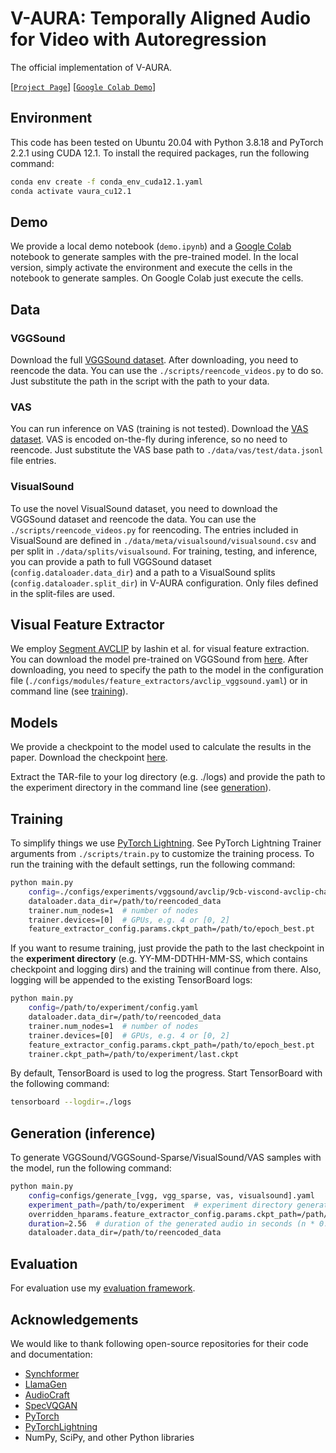 # V-AURA: Temporally Aligned Audio for Video with Autoregression

The official implementation of V-AURA.

[[`Project Page`](https://v-aura.notion.site/)] [[`Google Colab Demo`](https://colab.research.google.com/drive/1mSK5dnv2YT1RWh-AYxKQs9yy1eM1DIzW?usp=sharing)]

## Environment

This code has been tested on Ubuntu 20.04 with Python 3.8.18 and PyTorch 2.2.1 using CUDA 12.1.
To install the required packages, run the following command:

```bash
conda env create -f conda_env_cuda12.1.yaml
conda activate vaura_cu12.1
```

## Demo

We provide a local demo notebook (```demo.ipynb```) and a [Google Colab](https://colab.research.google.com/drive/1mSK5dnv2YT1RWh-AYxKQs9yy1eM1DIzW?usp=sharing) notebook to generate samples with the pre-trained model. In the local version, simply activate the environment and execute the cells in the notebook to generate samples. On Google Colab just execute the cells.

## Data

### VGGSound

Download the full [VGGSound dataset](https://www.robots.ox.ac.uk/~vgg/data/vggsound/). After downloading, you need to reencode the data. You can use the ```./scripts/reencode_videos.py``` to do so. Just substitute the path in the script with the path to your data.

### VAS

You can run inference on VAS (training is not tested). Download the [VAS dataset](https://drive.google.com/file/d/14birixmH7vwIWKxCHI0MIWCcZyohF59g/view). VAS is encoded on-the-fly during inference, so no need to reencode. Just substitute the VAS base path to ```./data/vas/test/data.jsonl``` file entries.

### VisualSound

To use the novel VisualSound dataset, you need to download the VGGSound dataset and reencode the data. You can use the ```./scripts/reencode_videos.py``` for reencoding. The entries included in VisualSound are defined in ```./data/meta/visualsound/visualsound.csv``` and per split in ```./data/splits/visualsound```. For training, testing, and inference, you can provide a path to full VGGSound dataset (```config.dataloader.data_dir```) and a path to a VisualSound splits (```config.dataloader.split_dir```) in V-AURA configuration. Only files defined in the split-files are used.

## Visual Feature Extractor

We employ [Segment AVCLIP](https://github.com/v-iashin/Synchformer) by Iashin et al. for visual feature extraction. You can download the model pre-trained on VGGSound from [here](https://a3s.fi/swift/v1/AUTH_a235c0f452d648828f745589cde1219a/sync/sync_models/23-12-22T16-10-50/checkpoints/epoch_best.pt). After downloading, you need to specify the path to the model in the configuration file (```./configs/modules/feature_extractors/avclip_vggsound.yaml```) or in command line (see [training](#training)).

## Models

We provide a checkpoint to the model used to calculate the results in the paper. Download the checkpoint [here](https://a3s.fi/swift/v1/AUTH_a235c0f452d648828f745589cde1219a/v-aura_public/24-08-01T08-34-26.tar.gz).

Extract the TAR-file to your log directory (e.g. ./logs) and provide the path to the experiment directory in the command line (see [generation](#generation-inference)).

## Training

To simplify things we use [PyTorch Lightning](https://github.com/Lightning-AI/pytorch-lightning). See PyTorch Lightning Trainer arguments from ```./scripts/train.py``` to customize the training process. To run the training with the default settings, run the following command:

```bash
python main.py
    config=./configs/experiments/vggsound/avclip/9cb-viscond-avclip-channel_concat-llama.yaml
    dataloader.data_dir=/path/to/reencoded_data
    trainer.num_nodes=1  # number of nodes
    trainer.devices=[0]  # GPUs, e.g. 4 or [0, 2]
    feature_extractor_config.params.ckpt_path=/path/to/epoch_best.pt
```

If you want to resume training, just provide the path to the last checkpoint in the **experiment directory** (e.g. YY-MM-DDTHH-MM-SS, which contains checkpoint and logging dirs) and the training will continue from there. Also, logging will be appended to the existing TensorBoard logs:

```bash
python main.py
    config=/path/to/experiment/config.yaml
    dataloader.data_dir=/path/to/reencoded_data
    trainer.num_nodes=1  # number of nodes
    trainer.devices=[0]  # GPUs, e.g. 4 or [0, 2]
    feature_extractor_config.params.ckpt_path=/path/to/epoch_best.pt
    trainer.ckpt_path=/path/to/experiment/last.ckpt
```

By default, TensorBoard is used to log the progress. Start TensorBoard with the following command:

```bash
tensorboard --logdir=./logs
```

## Generation (inference)

To generate VGGSound/VGGSound-Sparse/VisualSound/VAS samples with the model, run the following command:

```bash
python main.py
    config=configs/generate_[vgg, vgg_sparse, vas, visualsound].yaml
    experiment_path=/path/to/experiment  # experiment directory generated during training
    overridden_hparams.feature_extractor_config.params.ckpt_path=/path/to/epoch_best.pt  # path to the visual feature extractor ckpt (if different from training)
    duration=2.56  # duration of the generated audio in seconds (n * 0.64)
    dataloader.data_dir=/path/to/reencoded_data
```

## Evaluation

For evaluation use my [evaluation framework](https://github.com/ilpoviertola/eval_generative_v2a_models).

## Acknowledgements

We would like to thank following open-source repositories for their code and documentation:

- [Synchformer](https://github.com/v-iashin/Synchformer)
- [LlamaGen](https://github.com/FoundationVision/LlamaGen)
- [AudioCraft](https://github.com/facebookresearch/audiocraft)
- [SpecVQGAN](https://github.com/v-iashin/SpecVQGAN)
- [PyTorch](https://github.com/pytorch/pytorch)
- [PyTorchLightning](https://github.com/Lightning-AI/pytorch-lightning)
- NumPy, SciPy, and other Python libraries
